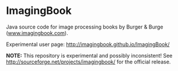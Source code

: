 # ImagingBook

Java source code for image processing books by Burger & Burge (www.imagingbook.com).

Experimental user page: http://imagingbook.github.io/ImagingBook/

**NOTE:** This repository is experimental and possibly inconsistent! See http://sourceforge.net/projects/imagingbook/ for the official release.
